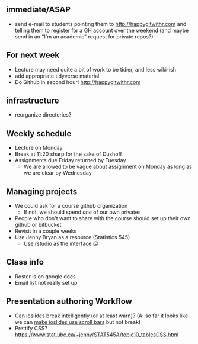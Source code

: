 ## immediate/ASAP

- send e-mail to students pointing them to http://happygitwithr.com and telling them to register for a GH account over the weekend (and maybe send in an "I'm an academic" request for private repos?)

## For next week

- Lecture may need quite a bit of work to be tidier, and less wiki-ish
- add appropriate tidyverse material
- Do Github in second hour! http://happygitwithr.com

## infrastructure

- reorganize directories?

## Weekly schedule

- Lecture on Monday
- Break at 11:20 sharp for the sake of Dushoff
- Assignments due Friday returned by Tuesday
  - We are allowed to be vague about assignment on Monday as long as we are clear by Wednesday

## Managing projects

- We could ask for a course github organization
  - If not, we should spend *one* of our own privates
- People who don't want to share with the course should set up their own github or bitbucket
- Revisit in a couple weeks
- Use Jenny Bryan as a resource (Statistics 545)
   * Use rstudio as the interface ☹

## Class info

* Roster is on google docs
* Email list not really set up

## Presentation authoring Workflow

* Can ioslides break intelligently (or at least warn)? (A: so far it looks like we can [make ioslides use scroll bars](http://stackoverflow.com/questions/33287556/rmarkdown-ioslides-allowframebreaks-alternative) but not break)
* Prettify CSS? https://www.stat.ubc.ca/~jenny/STAT545A/topic10_tablesCSS.html
